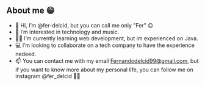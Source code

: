 ## About me 😁
- 👋 Hi, I’m @fer-delcid, but you can call me only "Fer" 😉
- 👀 I’m interested in technology and music.
- ✌🏻 I’m currently learning web development, but im experienced on Java.
- 💻 I’m looking to collaborate on a tech company to have the experience nedeed.
- 📫 You can contact me with my email Fernandodelcid99@gmail.com, but if you want to know more about my personal life, you can follow me on instagram @fer_delcid ✌🏻
